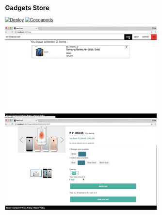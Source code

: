 ## Gadgets Store

[![Deploy](https://www.herokucdn.com/deploy/button.png)](https://gadgets-store.herokuapp.com/)
[![Cocoapods](https://img.shields.io/badge/license-MIT-green.svg)](http://doge.mit-license.org)

<img src="https://github.com/omkarnath1123/My-Awesome-Shop/blob/master/gif/gif3.gif" width="500" height="300" />
<img src="https://github.com/omkarnath1123/My-Awesome-Shop/blob/master/gif/gif4.gif" width="500" height="300" />
